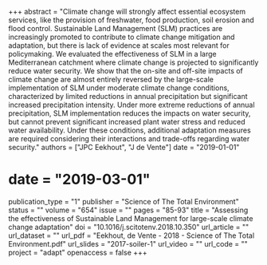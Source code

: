 +++
abstract = "Climate change will strongly affect essential ecosystem services, like the provision of freshwater, food production, soil erosion and flood control. Sustainable Land Management (SLM) practices are increasingly promoted to contribute to climate change mitigation and adaptation, but there is lack of evidence at scales most relevant for policymaking. We evaluated the effectiveness of SLM in a large Mediterranean catchment where climate change is projected to significantly reduce water security. We show that the on-site and off-site impacts of climate change are almost entirely reversed by the large-scale implementation of SLM under moderate climate change conditions, characterized by limited reductions in annual precipitation but significant increased precipitation intensity. Under more extreme reductions of annual precipitation, SLM implementation reduces the impacts on water security, but cannot prevent significant increased plant water stress and reduced water availability. Under these conditions, additional adaptation measures are required considering their interactions and trade-offs regarding water security."
authors = ["JPC Eekhout", "J de Vente"]
date = "2019-01-01"
# date = "2019-03-01"
publication_type = "1"
publisher = "Science of The Total Environment"
status = ""
volume = "654"
issue = ""
pages = "85-93"
title = "Assessing the effectiveness of Sustainable Land Management for large-scale climate change adaptation"
doi = "10.1016/j.scitotenv.2018.10.350"
url_article = ""
url_dataset = ""
url_pdf = "Eekhout, de Vente - 2018 - Science of The Total Environment.pdf"
url_slides = "2017-soiler-1"
url_video = ""
url_code = ""
project = "adapt"
openaccess = false
+++